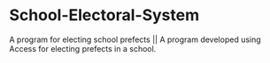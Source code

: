 # School-Electoral-System
A program for electing school prefects ||
A program developed using Access for electing prefects in a school.

